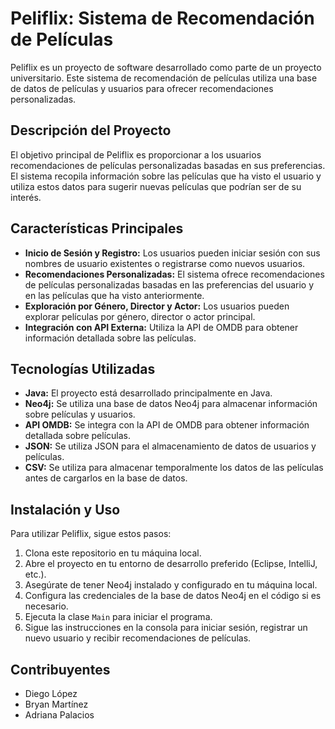 # Peliflix: Sistema de Recomendación de Películas

Peliflix es un proyecto de software desarrollado como parte de un proyecto universitario. Este sistema de recomendación de películas utiliza una base de datos de películas y usuarios para ofrecer recomendaciones personalizadas.

## Descripción del Proyecto

El objetivo principal de Peliflix es proporcionar a los usuarios recomendaciones de películas personalizadas basadas en sus preferencias. El sistema recopila información sobre las películas que ha visto el usuario y utiliza estos datos para sugerir nuevas películas que podrían ser de su interés.

## Características Principales

- **Inicio de Sesión y Registro:** Los usuarios pueden iniciar sesión con sus nombres de usuario existentes o registrarse como nuevos usuarios.
- **Recomendaciones Personalizadas:** El sistema ofrece recomendaciones de películas personalizadas basadas en las preferencias del usuario y en las películas que ha visto anteriormente.
- **Exploración por Género, Director y Actor:** Los usuarios pueden explorar películas por género, director o actor principal.
- **Integración con API Externa:** Utiliza la API de OMDB para obtener información detallada sobre las películas.

## Tecnologías Utilizadas

- **Java:** El proyecto está desarrollado principalmente en Java.
- **Neo4j:** Se utiliza una base de datos Neo4j para almacenar información sobre películas y usuarios.
- **API OMDB:** Se integra con la API de OMDB para obtener información detallada sobre películas.
- **JSON:** Se utiliza JSON para el almacenamiento de datos de usuarios y películas.
- **CSV:** Se utiliza para almacenar temporalmente los datos de las películas antes de cargarlos en la base de datos.

## Instalación y Uso

Para utilizar Peliflix, sigue estos pasos:

1. Clona este repositorio en tu máquina local.
2. Abre el proyecto en tu entorno de desarrollo preferido (Eclipse, IntelliJ, etc.).
3. Asegúrate de tener Neo4j instalado y configurado en tu máquina local.
4. Configura las credenciales de la base de datos Neo4j en el código si es necesario.
5. Ejecuta la clase `Main` para iniciar el programa.
6. Sigue las instrucciones en la consola para iniciar sesión, registrar un nuevo usuario y recibir recomendaciones de películas.

## Contribuyentes

- Diego López
- Bryan Martínez
- Adriana Palacios
